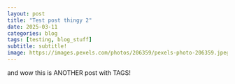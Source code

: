 ```yaml
---
layout: post
title: "Test post thingy 2"
date: 2025-03-11
categories: blog
tags: [testing, blog_stuff]
subtitle: subtitle!
image: https://images.pexels.com/photos/206359/pexels-photo-206359.jpeg?cs=srgb&dl=pexels-pixabay-206359.jpg&fm=jpg
---
```


and wow this is ANOTHER post with TAGS!